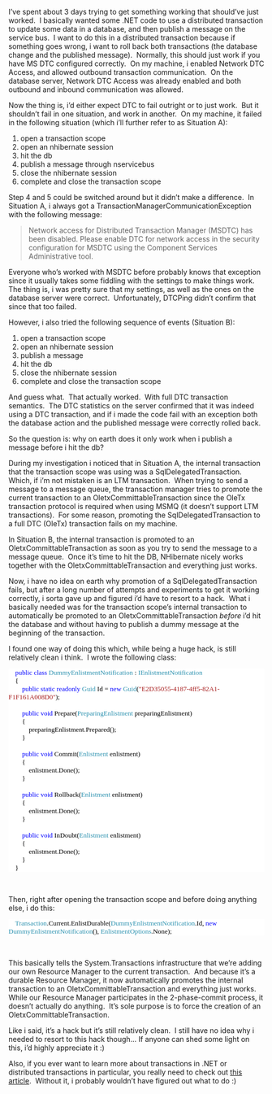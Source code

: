 <p>I’ve spent about 3 days trying to get something working that should’ve just worked.&#160; I basically wanted some .NET code to use a distributed transaction to update some data in a database, and then publish a message on the service bus.&#160; I want to do this in a distributed transaction because if something goes wrong, i want to roll back both transactions (the database change and the published message).&#160; Normally, this should just work if you have MS DTC configured correctly.&#160; On my machine, i enabled Network DTC Access, and allowed outbound transaction communication.&#160; On the database server, Network DTC Access was already enabled and both outbound and inbound communication was allowed.&#160; </p>  <p>Now the thing is, i’d either expect DTC to fail outright or to just work.&#160; But it shouldn’t fail in one situation, and work in another.&#160; On my machine, it failed in the following situation (which i’ll further refer to as Situation A):</p>  <ol>   <li>open a transaction scope </li>    <li>open an nhibernate session </li>    <li>hit the db </li>    <li>publish a message through nservicebus </li>    <li>close the nhibernate session </li>    <li>complete and close the transaction scope </li> </ol>  <p>Step 4 and 5 could be switched around but it didn’t make a difference.&#160; In Situation A, i always got a TransactionManagerCommunicationException with the following message:</p>  <blockquote>   <p>Network access for Distributed Transaction Manager (MSDTC) has been disabled. Please enable DTC for network access in the security configuration for MSDTC using the Component Services Administrative tool.</p> </blockquote>  <p>Everyone who’s worked with MSDTC before probably knows that exception since it usually takes some fiddling with the settings to make things work.&#160; The thing is, i was pretty sure that my settings, as well as the ones on the database server were correct.&#160; Unfortunately, DTCPing didn’t confirm that since that too failed.</p>  <p>However, i also tried the following sequence of events (Situation B):</p>  <ol>   <li>open a transaction scope </li>    <li>open an nhibernate session </li>    <li>publish a message </li>    <li>hit the db </li>    <li>close the nhibernate session </li>    <li>complete and close the transaction scope </li> </ol>  <p>And guess what.&#160; That actually worked.&#160; With full DTC transaction semantics.&#160; The DTC statistics on the server confirmed that it was indeed using a DTC transaction, and if i made the code fail with an exception both the database action and the published message were correctly rolled back.</p>  <p>So the question is: why on earth does it only work when i publish a message before i hit the db?</p>  <p>During my investigation i noticed that in Situation A, the internal transaction that the transaction scope was using was a SqlDelegatedTransaction.&#160; Which, if i’m not mistaken is an LTM transaction.&#160; When trying to send a message to a message queue, the transaction manager tries to promote the current transaction to an OletxCommittableTransaction since the OleTx transaction protocol is required when using MSMQ (it doesn’t support LTM transactions).&#160; For some reason, promoting the SqlDelegatedTransaction to a full DTC (OleTx) transaction fails on my machine.</p>  <p>In Situation B, the internal transaction is promoted to an OletxCommittableTransaction as soon as you try to send the message to a message queue.&#160; Once it’s time to hit the DB, NHibernate nicely works together with the OletxCommittableTransaction and everything just works. </p>  <p>Now, i have no idea on earth why promotion of a SqlDelegatedTransaction fails, but after a long number of attempts and experiments to get it working correctly, i sorta gave up and figured i’d have to resort to a hack.&#160; What i basically needed was for the transaction scope’s internal transaction to automatically be promoted to an OletxCommittableTransaction <em>before<strong> </strong></em>i’d hit the database and without having to publish a dummy message at the beginning of the transaction.</p>  <p>I found one way of doing this which, while being a huge hack, is still relatively clean i think.&#160; I wrote the following class:</p>  <div style="font-family: consolas; background: white; color: black; font-size: 10pt">   <p style="margin: 0px">&#160;&#160;&#160; <span style="color: blue">public</span> <span style="color: blue">class</span> <span style="color: #2b91af">DummyEnlistmentNotification</span> : <span style="color: #2b91af">IEnlistmentNotification</span></p>    <p style="margin: 0px">&#160;&#160;&#160; {</p>    <p style="margin: 0px">&#160;&#160;&#160;&#160;&#160;&#160;&#160; <span style="color: blue">public</span> <span style="color: blue">static</span> <span style="color: blue">readonly</span> <span style="color: #2b91af">Guid</span> Id = <span style="color: blue">new</span> <span style="color: #2b91af">Guid</span>(<span style="color: #a31515">&quot;E2D35055-4187-4ff5-82A1-F1F161A008D0&quot;</span>);</p>    <p style="margin: 0px">&#160;</p>    <p style="margin: 0px">&#160;&#160;&#160;&#160;&#160;&#160;&#160; <span style="color: blue">public</span> <span style="color: blue">void</span> Prepare(<span style="color: #2b91af">PreparingEnlistment</span> preparingEnlistment)</p>    <p style="margin: 0px">&#160;&#160;&#160;&#160;&#160;&#160;&#160; {</p>    <p style="margin: 0px">&#160;&#160;&#160;&#160;&#160;&#160;&#160;&#160;&#160;&#160;&#160; preparingEnlistment.Prepared();</p>    <p style="margin: 0px">&#160;&#160;&#160;&#160;&#160;&#160;&#160; }</p>    <p style="margin: 0px">&#160;</p>    <p style="margin: 0px">&#160;&#160;&#160;&#160;&#160;&#160;&#160; <span style="color: blue">public</span> <span style="color: blue">void</span> Commit(<span style="color: #2b91af">Enlistment</span> enlistment)</p>    <p style="margin: 0px">&#160;&#160;&#160;&#160;&#160;&#160;&#160; {</p>    <p style="margin: 0px">&#160;&#160;&#160;&#160;&#160;&#160;&#160;&#160;&#160;&#160;&#160; enlistment.Done();</p>    <p style="margin: 0px">&#160;&#160;&#160;&#160;&#160;&#160;&#160; }</p>    <p style="margin: 0px">&#160;</p>    <p style="margin: 0px">&#160;&#160;&#160;&#160;&#160;&#160;&#160; <span style="color: blue">public</span> <span style="color: blue">void</span> Rollback(<span style="color: #2b91af">Enlistment</span> enlistment)</p>    <p style="margin: 0px">&#160;&#160;&#160;&#160;&#160;&#160;&#160; {</p>    <p style="margin: 0px">&#160;&#160;&#160;&#160;&#160;&#160;&#160;&#160;&#160;&#160;&#160; enlistment.Done();</p>    <p style="margin: 0px">&#160;&#160;&#160;&#160;&#160;&#160;&#160; }</p>    <p style="margin: 0px">&#160;</p>    <p style="margin: 0px">&#160;&#160;&#160;&#160;&#160;&#160;&#160; <span style="color: blue">public</span> <span style="color: blue">void</span> InDoubt(<span style="color: #2b91af">Enlistment</span> enlistment)</p>    <p style="margin: 0px">&#160;&#160;&#160;&#160;&#160;&#160;&#160; {</p>    <p style="margin: 0px">&#160;&#160;&#160;&#160;&#160;&#160;&#160;&#160;&#160;&#160;&#160; enlistment.Done();</p>    <p style="margin: 0px">&#160;&#160;&#160;&#160;&#160;&#160;&#160; }</p>    <p style="margin: 0px">&#160;&#160;&#160; }</p> </div>  <p>&#160;</p>  <p>Then, right after opening the transaction scope and before doing anything else, i do this:</p>  <div style="font-family: consolas; background: white; color: black; font-size: 10pt">   <p style="margin: 0px">&#160;&#160;&#160; <span style="color: #2b91af">Transaction</span>.Current.EnlistDurable(<span style="color: #2b91af">DummyEnlistmentNotification</span>.Id, <span style="color: blue">new</span> <span style="color: #2b91af">DummyEnlistmentNotification</span>(), <span style="color: #2b91af">EnlistmentOptions</span>.None);</p> </div>  <p>&#160;</p>  <p>This basically tells the System.Transactions infrastructure that we’re adding our own Resource Manager to the current transaction.&#160; And because it’s a durable Resource Manager, it now automatically promotes the internal transaction to an OletxCommittableTransaction and everything just works.&#160; While our Resource Manager participates in the 2-phase-commit process, it doesn’t actually do anything.&#160; It’s sole purpose is to force the creation of an OletxCommittableTransaction.</p>  <p>Like i said, it’s a hack but it’s still relatively clean.&#160; I still have no idea why i needed to resort to this hack though… If anyone can shed some light on this, i’d highly appreciate it :)</p>  <p>Also, if you ever want to learn more about transactions in .NET or distributed transactions in particular, you really need to check out <a href="http://www.codeproject.com/KB/WCF/NETTx.aspx" target="_blank">this article</a>.&#160; Without it, i probably wouldn’t have figured out what to do :)</p>